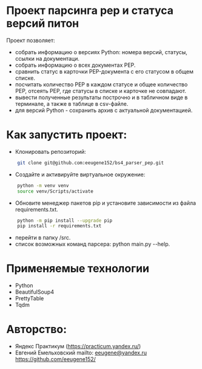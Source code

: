 # Проект парсинга pep и статуса версий питон

Проект позволяет:
* собрать информацию о версиях Python: номера версий, статусы, ссылки на документаци. 
* собрать информацию о всех документах PEP.
* сравнить статус в карточки PEP-документа с его статусом в общем списке.
* посчитать количество PEP в каждом статусе и общее количество PEP, отсеять РЕР, где статусы в списке и карточке не совпадают.
* вывести полученные результаты построчно и в табличном виде в терминале, а также в таблице в csv-файле.
* для версий Python - сохранить архив с актуальной документацией.

# Как запустить проект:

* Клонировать репозиторий:

```bash
    git clone git@github.com:eeugene152/bs4_parser_pep.git
```

* Создайте и активируйте виртуальное окружение:

```bash
    python -m venv venv
    source venv/Scripts/activate
```

* Обновите менеджер пакетов pip и установите зависимости из файла requirements.txt.

```bash
    python -m pip install --upgrade pip
    pip install -r requirements.txt
```

* перейти в папку /src.
* список возможных команд парсера: python main.py --help.

# Применяемые технологии

* Python
* BeautifulSoup4
* PrettyTable
* Tqdm

# Авторство:
- Яндекс Практикум (https://practicum.yandex.ru/)
- Евгений Емельховский
    mailto: eeugene@yandex.ru
    https://github.com/eeugene152/
